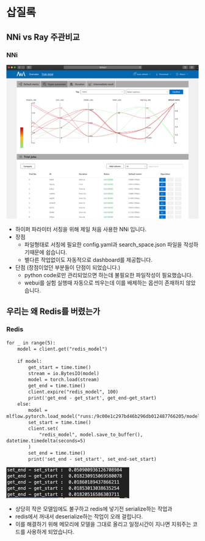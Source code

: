 # 삽질록

## NNi vs Ray 주관비교

### NNi

<img src='./img/nni.png'>

- 하이퍼 파라미터 서칭을 위해 제일 처음 사용한 NNi 입니다.
- 장점
  - 파일형태로 서칭에 필요한 config.yaml과 search_space.json 파일을 작성하기때문에 쉽습니다.
  - 별다른 작업없이도 자동적으로 dashboard를 제공합니다.
- 단점 (장점이었던 부분들이 단점이 되었습니다.)
  - python code로만 관리되었으면 하는데 불필요한 파일작성이 필요했습니다.
  - webui를 실험 실행때 자동으로 띄우는데 이를 배제하는 옵션이 존재하지 않았습니다.

## 우리는 왜 Redis를 버렸는가

### Redis

```
for _ in range(5):
    model = client.get("redis_model")

    if model:
        get_start = time.time()
        stream = io.BytesIO(model)
        model = torch.load(stream)
        get_end = time.time()
        client.expire("redis_model", 100)
        print('get_end - get_start', get_end-get_start)
    else:
        model = mlflow.pytorch.load_model("runs:/9c00e1c297bd46b296db012487766205/model")
        set_start = time.time()
        client.set(
            "redis_model", model.save_to_buffer(), datetime.timedelta(seconds=5)
        )
        set_end = time.time()
        print('set_end - set_start', set_end-set_start)
```

<img src='./img/redis_pytorch_time.png'>

- 상당히 작은 모델임에도 불구하고 redis에 넣기전 serialize하는 작업과
- redis에서 꺼내서 deserialize하는 작업이 오래 걸립니다.
- 이를 해결하기 위해 메모리에 모델을 그대로 올리고 일정시간이 지나면 지워주는 코드를 사용하게 되었습니다.
